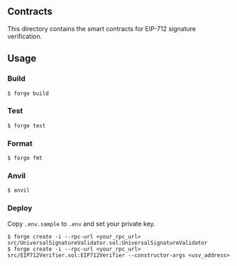 ## Contracts

This directory contains the smart contracts for EIP-712 signature verification.

## Usage

### Build

```shell
$ forge build
```

### Test

```shell
$ forge test
```

### Format

```shell
$ forge fmt
```

### Anvil

```shell
$ anvil
```

### Deploy

Copy `.env.sample` to `.env` and set your private key.

```shell
$ forge create -i --rpc-url <your_rpc_url> src/UniversalSignatureValidator.sol:UniversalSignatureValidator
$ forge create -i --rpc-url <your_rpc_url> src/EIP712Verifier.sol:EIP712Verifier --constructor-args <usv_address>
```
